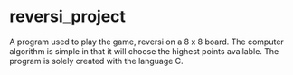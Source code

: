# reversi_project

A program used to play the game, reversi on a 8 x 8 board. The computer algorithm is simple in that it will choose the highest points available. The program is solely created with the language C.

